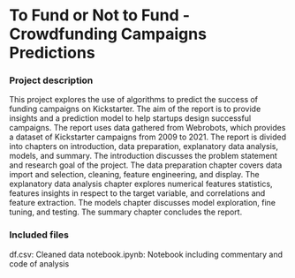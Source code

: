 # To Fund or Not to Fund - Crowdfunding Campaigns Predictions

### Project description
This project explores the use of algorithms to predict the success of funding campaigns on Kickstarter. The aim of the report is to provide insights and a prediction model to help startups design successful campaigns. The report uses data gathered from Webrobots, which provides a dataset of Kickstarter campaigns from 2009 to 2021. The report is divided into chapters on introduction, data preparation, explanatory data analysis, models, and summary. The introduction discusses the problem statement and research goal of the project. The data preparation chapter covers data import and selection, cleaning, feature engineering, and display. The explanatory data analysis chapter explores numerical features statistics, features insights in respect to the target variable, and correlations and feature extraction. The models chapter discusses model exploration, fine tuning, and testing. The summary chapter concludes the report.

### Included files
df.csv: Cleaned data
notebook.ipynb: Notebook including commentary and code of analysis

